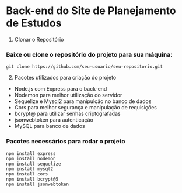 # Back-end do Site de Planejamento de Estudos

1. Clonar o Repositório

### Baixe ou clone o repositório do projeto para sua máquina:
    git clone https://github.com/seu-usuario/seu-repositorio.git

2. Pacotes utilizados para criação do projeto
- Node.js com Express para o back-end
- Nodemon para melhor utilização do servidor
- Sequelize e Mysql2 para manipulção no banco de dados
- Cors para melhor segurança e manipulação de requisições
- bcrypt@ para utilizar senhas criptografadas
- jsonwebtoken para autenticação
- MySQL para banco de dados
  
### Pacotes necessários para rodar o projeto
    npm install express
    npm install nodemon
    npm install sequelize
    npm install mysql2
    npm install cors
    npm install bcrypt@5
    npm install jsonwebtoken
